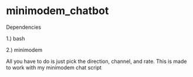 # minimodem_chatbot
Dependencies

1.) bash

2.) minimodem


All you have to do is just pick the direction, channel, and rate. This is made to work with my minimodem chat script
